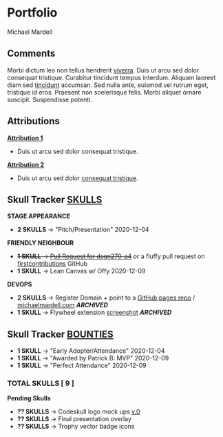 # Portfolio
Michael Mardell

## Comments
Morbi dictum leo non tellus hendrerit [viverra](www.example.com). Duis ut arcu sed dolor consequat tristique. Curabitur tincidunt tempus interdum. Aliquam laoreet diam sed [tincidunt](www.example.com) accumsan. Sed nulla ante, euismod vel rutrum eget, tristique id eros. Praesent non scelerisque felis. Morbi aliquet ornare suscipit. Suspendisse potenti.

## Attributions
[**Attribution 1**](www.example.com)
- Duis ut arcu sed dolor consequat tristique.

[**Attribution 2**](www.example.com)
- Duis ut arcu sed dolor [consequat tristique](www.example.com).


## Skull Tracker [**SKULLS**](https://github.com/sait-wbdv/assessments/tree/master/cpnt265/agile/skulls)
 **STAGE APPEARANCE**
 - **2 SKULLS** -> "Pitch/Presentation" 2020-12-04

 **FRIENDLY NEIGHBOUR**
 - ~~**1 SKULL** -> [Pull Request for dsgn270-a4](https://github.com/web-platform-tests/editor/pull/14)~~ *or* a fluffy pull request on [firstcontributions](https://github.com/firstcontributions/first-contributions) GitHub
 - **1 SKULL** -> Lean Canvas w/ Offy 2020-12-09

 **DEVOPS**
 - **2 SKULLS** -> Register Domain + point to a [GitHub pages repo](https://github.com/aggressiveperfector/michaelmardell) / [michaelmardell.com](http://www.michaelmardell.com) ***ARCHIVED***
 - **1 SKULL** -> Flywheel extension [screenshot](https://imgur.com/a/YD2Fa8A) ***ARCHIVED***

## Skull Tracker [**BOUNTIES**](https://github.com/sait-wbdv/assessments/tree/master/cpnt265/agile/bounties)
- **1 SKULL** -> "Early Adopter/Attendance" 2020-12-04
- **1 SKULL** -> "Awarded by Patrick B: MVP" 2020-12-09
- **1 SKULL** -> "Perfect Attendance" 2020-12-09

### **TOTAL SKULLS [ 9 ]**

**Pending Skulls**
- **?? SKULLS** -> Codeskull logo mock ups [v.0](https://i.imgur.com/j4kbkVg.jpg)
- **?? SKULLS** -> Final presentation overlay
- **?? SKULLS** -> Trophy vector badge icons